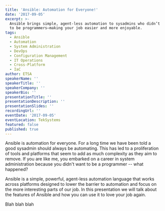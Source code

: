 ```yaml
---
title: 'Ansible: Automation for Everyone!'
date: '2017-09-05'
excerpt: >-
  Ansible brings simple, agent-less automation to sysadmins who didn’t sign up
  to be programmers—making your job easier and more enjoyable.
tags:
  - Ansible
  - Automation
  - System Administration
  - DevOps
  - Configuration Management
  - IT Operations
  - Cross-Platform
  - IaC
author: ETSA
speakerName: ''
speakerTitle: ''
speakerCompany: ''
speakerBio: ''
presentationTitle: ''
presentationDescription: ''
presentationSlides: ''
recordingUrl: ''
eventDate: '2017-09-05'
eventLocation: TekSystems
featured: false
published: true
---
```


Ansible is automation for everyone. For a long time we have been told a good sysadmin should always be automating. This has led to a proliferation of tools and platforms that seem to add as much complexity as they aim to remove. If you are like me, you embarked on a career in system administration because you didn't want to be a programmer -- what happened?

​Ansible is a simple, powerful, agent-less automation language that works across platforms designed to lower the barrier to automation and focus on the more interesting parts of our job. In this presentation we will talk about the features of Ansible and how you can use it to love your job again.

Blah blah blah

